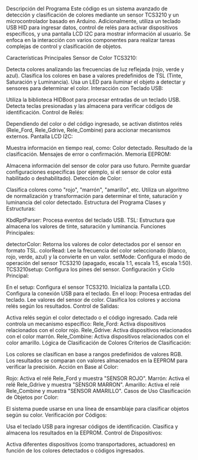 Descripción del Programa
Este código es un sistema avanzado de detección y clasificación de colores mediante un sensor TCS3210 y un microcontrolador basado en Arduino. Adicionalmente, utiliza un teclado USB HID para ingresar datos, control de relés para activar dispositivos específicos, y una pantalla LCD I2C para mostrar información al usuario. Se enfoca en la interacción con varios componentes para realizar tareas complejas de control y clasificación de objetos.

Características Principales
Sensor de Color TCS3210:

Detecta colores analizando las frecuencias de luz reflejada (rojo, verde y azul).
Clasifica los colores en base a valores predefinidos de TSL (Tinte, Saturación y Luminancia).
Usa un LED para iluminar el objeto a detectar y sensores para determinar el color.
Interacción con Teclado USB:

Utiliza la biblioteca HIDBoot para procesar entradas de un teclado USB.
Detecta teclas presionadas y las almacena para verificar códigos de identificación.
Control de Relés:

Dependiendo del color o del código ingresado, se activan distintos relés (Rele_Ford, Rele_Gdrive, Rele_Combine) para accionar mecanismos externos.
Pantalla LCD I2C:

Muestra información en tiempo real, como:
Color detectado.
Resultado de la clasificación.
Mensajes de error o confirmación.
Memoria EEPROM:

Almacena información del sensor de color para uso futuro.
Permite guardar configuraciones específicas (por ejemplo, si el sensor de color está habilitado o deshabilitado).
Detección de Color:

Clasifica colores como "rojo", "marrón", "amarillo", etc.
Utiliza un algoritmo de normalización y transformación para determinar el tinte, saturación y luminancia del color detectado.
Estructura del Programa
Clases y Estructuras:

KbdRptParser: Procesa eventos del teclado USB.
TSL: Estructura que almacena los valores de tinte, saturación y luminancia.
Funciones Principales:

detectorColor: Retorna los valores de color detectados por el sensor en formato TSL.
colorRead: Lee la frecuencia del color seleccionado (blanco, rojo, verde, azul) y la convierte en un valor.
setMode: Configura el modo de operación del sensor TCS3210 (apagado, escala 1:1, escala 1:5, escala 1:50).
TCS3210setup: Configura los pines del sensor.
Configuración y Ciclo Principal:

En el setup:
Configura el sensor TCS3210.
Inicializa la pantalla LCD.
Configura la conexión USB para el teclado.
En el loop:
Procesa entradas del teclado.
Lee valores del sensor de color.
Clasifica los colores y acciona relés según los resultados.
Control de Salidas:

Activa relés según el color detectado o el código ingresado.
Cada relé controla un mecanismo específico:
Rele_Ford: Activa dispositivos relacionados con el color rojo.
Rele_Gdrive: Activa dispositivos relacionados con el color marrón.
Rele_Combine: Activa dispositivos relacionados con el color amarillo.
Lógica de Clasificación de Colores
Criterios de Clasificación:

Los colores se clasifican en base a rangos predefinidos de valores RGB.
Los resultados se comparan con valores almacenados en la EEPROM para verificar la precisión.
Acción en Base al Color:

Rojo: Activa el relé Rele_Ford y muestra "SENSOR ROJO".
Marrón: Activa el relé Rele_Gdrive y muestra "SENSOR MARRON".
Amarillo: Activa el relé Rele_Combine y muestra "SENSOR AMARILLO".
Casos de Uso
Clasificación de Objetos por Color:

El sistema puede usarse en una línea de ensamblaje para clasificar objetos según su color.
Verificación por Códigos:

Usa el teclado USB para ingresar códigos de identificación.
Clasifica y almacena los resultados en la EEPROM.
Control de Dispositivos:

Activa diferentes dispositivos (como transportadores, actuadores) en función de los colores detectados o códigos ingresados.
